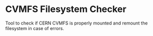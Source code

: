 # CVMFS Filesystem Checker

Tool to check if CERN CVMFS is properly mounted and remount the filesystem in case of errors.